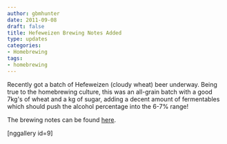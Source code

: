 ```yaml
---
author: gbmhunter
date: 2011-09-08
draft: false
title: Hefeweizen Brewing Notes Added
type: updates
categories:
- Homebrewing
tags:
- homebrewing
---
```


Recently got a batch of Hefeweizen (cloudy wheat) beer underway. Being true to the homebrewing culture, this was an all-grain batch with a good 7kg's of wheat and a kg of sugar, adding a decent amount of fermentables which should push the alcohol percentage into the 6-7% range!

The brewing notes can be found [here](/homebrewing/brewing-notes/hefe-weizen-brewing-notes).

[nggallery id=9]
